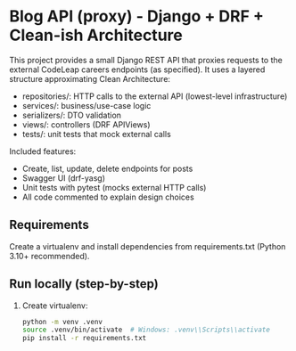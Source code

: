# Blog API (proxy) - Django + DRF + Clean-ish Architecture

This project provides a small Django REST API that proxies requests to the external CodeLeap careers endpoints (as specified). It uses a layered structure approximating Clean Architecture:
- repositories/: HTTP calls to the external API (lowest-level infrastructure)
- services/: business/use-case logic
- serializers/: DTO validation
- views/: controllers (DRF APIViews)
- tests/: unit tests that mock external calls

Included features:
- Create, list, update, delete endpoints for posts
- Swagger UI (drf-yasg)
- Unit tests with pytest (mocks external HTTP calls)
- All code commented to explain design choices

## Requirements

Create a virtualenv and install dependencies from requirements.txt (Python 3.10+ recommended).

## Run locally (step-by-step)

1. Create virtualenv:
   ```bash
   python -m venv .venv
   source .venv/bin/activate  # Windows: .venv\\Scripts\\activate
   pip install -r requirements.txt